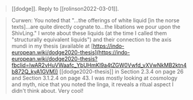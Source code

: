 > [[dodge]]. Reply to [[rolinson2022-03-01]].

> Curwen: 
> You noted that "...the offerings of white liquid [in the norse texts]...are quite directly cognate to...the libations we pour upon the ShivLing." I wrote about these liquids (at the time I called them "structurally equivalent liquids") and their connection to the axis mundi in my thesis (available at [https://indo-european.wiki/dodge2020-thesis](https://indo-european.wiki/dodge2020-thesis?fbclid=IwAR2vHuVWaafc_YbUHmKl9a4tZGW0Vwfd_vXVwNkMB2ktn4b872Q_kyA1GVM)) [[dodge2020-thesis]] in Section 2.3.4 on page 26 and Section 3.1.2.4 on page 43. I was mostly looking at cosmology and myth, nice that you noted the linga, it reveals a ritual aspect I didn't think about. Very cool!